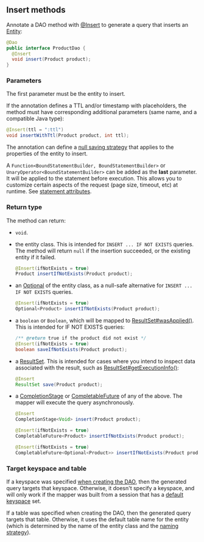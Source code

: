 <!--
Licensed to the Apache Software Foundation (ASF) under one
or more contributor license agreements.  See the NOTICE file
distributed with this work for additional information
regarding copyright ownership.  The ASF licenses this file
to you under the Apache License, Version 2.0 (the
"License"); you may not use this file except in compliance
with the License.  You may obtain a copy of the License at

  http://www.apache.org/licenses/LICENSE-2.0

Unless required by applicable law or agreed to in writing,
software distributed under the License is distributed on an
"AS IS" BASIS, WITHOUT WARRANTIES OR CONDITIONS OF ANY
KIND, either express or implied.  See the License for the
specific language governing permissions and limitations
under the License.
-->

## Insert methods

Annotate a DAO method with [@Insert] to generate a query that inserts an [Entity](../../entities):

```java
@Dao
public interface ProductDao {
  @Insert
  void insert(Product product);
}
```

### Parameters

The first parameter must be the entity to insert.

If the annotation defines a TTL and/or timestamp with placeholders, the method must have
corresponding additional parameters (same name, and a compatible Java type):

```java
@Insert(ttl = ":ttl")
void insertWithTtl(Product product, int ttl);
```

The annotation can define a [null saving strategy](../null_saving/) that applies to the properties
of the entity to insert.

A `Function<BoundStatementBuilder, BoundStatementBuilder>` or `UnaryOperator<BoundStatementBuilder>`
can be added as the **last** parameter. It will be applied to the statement before execution. This
allows you to customize certain aspects of the request (page size, timeout, etc) at runtime. See
[statement attributes](../statement_attributes/).

### Return type

The method can return:

* `void`.

* the entity class. This is intended for `INSERT ... IF NOT EXISTS` queries. The method will return
  `null` if the insertion succeeded, or the existing entity if it failed.

    ```java
    @Insert(ifNotExists = true)
    Product insertIfNotExists(Product product);
    ```

* an [Optional] of the entity class, as a null-safe alternative for `INSERT ... IF NOT EXISTS`
  queries.

    ```java
    @Insert(ifNotExists = true)
    Optional<Product> insertIfNotExists(Product product);
    ```

* a `boolean` or `Boolean`, which will be mapped to [ResultSet#wasApplied()]. This is intended for
  IF NOT EXISTS queries:

    ```java
    /** @return true if the product did not exist */
    @Insert(ifNotExists = true)
    boolean saveIfNotExists(Product product);
    ```
    
* a [ResultSet]. This is intended for cases where you intend to inspect data associated with the
  result, such as [ResultSet#getExecutionInfo()]:
  
    ```java
    @Insert
    ResultSet save(Product product);
    ```
    
* a [CompletionStage] or [CompletableFuture] of any of the above. The mapper will execute the query
  asynchronously.

    ```java
    @Insert
    CompletionStage<Void> insert(Product product);

    @Insert(ifNotExists = true)
    CompletableFuture<Product> insertIfNotExists(Product product);

    @Insert(ifNotExists = true)
    CompletableFuture<Optional<Product>> insertIfNotExists(Product product);
    ```

### Target keyspace and table

If a keyspace was specified [when creating the DAO](../../mapper/#dao-factory-methods), then the
generated query targets that keyspace. Otherwise, it doesn't specify a keyspace, and will only work
if the mapper was built from a session that has a [default keyspace] set.

If a table was specified when creating the DAO, then the generated query targets that table.
Otherwise, it uses the default table name for the entity (which is determined by the name of the
entity class and the [naming strategy](../../entities/#naming-strategy)).

[default keyspace]:             https://docs.datastax.com/en/drivers/java/4.2/com/datastax/oss/driver/api/core/session/SessionBuilder.html#withKeyspace-com.datastax.oss.driver.api.core.CqlIdentifier-
[@Insert]:                      https://docs.datastax.com/en/drivers/java/4.2/com/datastax/oss/driver/api/mapper/annotations/Insert.html
[ResultSet]:                    https://docs.datastax.com/en/drivers/java/4.2/com/datastax/oss/driver/api/core/cql/ResultSet.html
[ResultSet#wasApplied()]:       https://docs.datastax.com/en/drivers/java/4.2/com/datastax/oss/driver/api/core/cql/ResultSet.html#wasApplied--
[ResultSet#getExecutionInfo()]: https://docs.datastax.com/en/drivers/java/4.2/com/datastax/oss/driver/api/core/cql/ResultSet.html#getExecutionInfo--



[CompletionStage]: https://docs.oracle.com/javase/8/docs/api/java/util/concurrent/CompletionStage.html
[CompletableFuture]: https://docs.oracle.com/javase/8/docs/api/java/util/concurrent/CompletableFuture.html
[Optional]: https://docs.oracle.com/javase/8/docs/api/java/util/Optional.html
